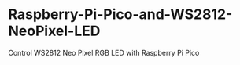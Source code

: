 # Raspberry-Pi-Pico-and-WS2812-NeoPixel-LED
Control WS2812 Neo Pixel RGB LED with Raspberry Pi Pico
